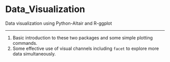 # Data_Visualization
Data visualization using Python-Altair and R-ggplot

---------
1. Basic introduction to these two packages and some simple plotting commands.
2. Some effective use of visual channels including `facet` to explore more data simultaneously.
